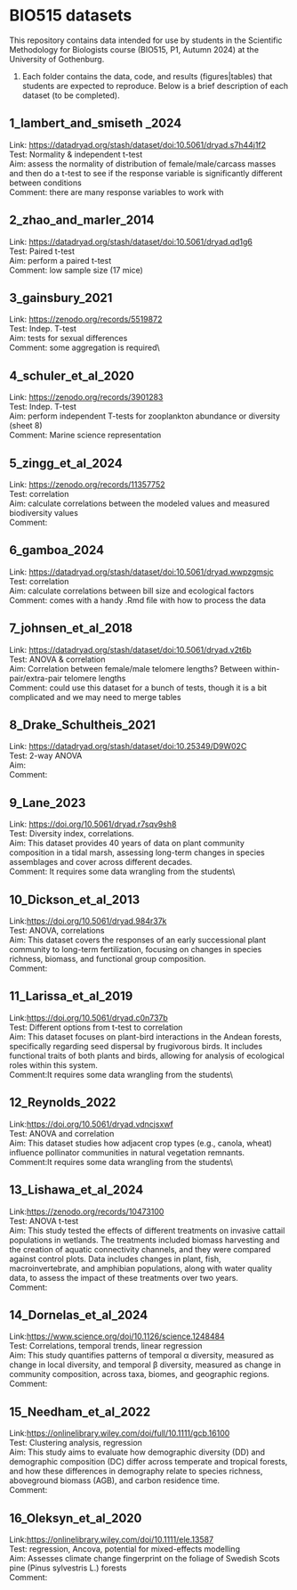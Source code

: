 # BIO515 datasets

This repository contains data intended for use by students in the Scientific Methodology for Biologists course (BIO515, P1, Autumn 2024) at the University of Gothenburg.

1.  Each folder contains the data, code, and results (figures\|tables) that students are expected to reproduce. Below is a brief description of each dataset (to be completed).

## 1_lambert_and_smiseth \_2024

Link: <https://datadryad.org/stash/dataset/doi:10.5061/dryad.s7h44j1f2>\
Test: Normality & independent t-test\
Aim: assess the normality of distribution of female/male/carcass masses and then do a t-test to see if the response variable is significantly different between conditions\
Comment: there are many response variables to work with

## 2_zhao_and_marler_2014

Link: <https://datadryad.org/stash/dataset/doi:10.5061/dryad.qd1g6>\
Test: Paired t-test\
Aim: perform a paired t-test\
Comment: low sample size (17 mice)

## 3_gainsbury_2021

Link: <https://zenodo.org/records/5519872>\
Test: Indep. T-test\
Aim: tests for sexual differences\
Comment: some aggregation is required\

## 4_schuler_et_al_2020

Link: <https://zenodo.org/records/3901283>\
Test: Indep. T-test\
Aim: perform independent T-tests for zooplankton abundance or diversity (sheet 8)\
Comment: Marine science representation

## 5_zingg_et_al_2024

Link: <https://zenodo.org/records/11357752>\
Test: correlation\
Aim: calculate correlations between the modeled values and measured biodiversity values\
Comment:

## 6_gamboa_2024

Link: <https://datadryad.org/stash/dataset/doi:10.5061/dryad.wwpzgmsjc>\
Test: correlation\
Aim: calculate correlations between bill size and ecological factors\
Comment: comes with a handy .Rmd file with how to process the data

## 7_johnsen_et_al_2018

Link: <https://datadryad.org/stash/dataset/doi:10.5061/dryad.v2t6b>\
Test: ANOVA & correlation\
Aim: Correlation between female/male telomere lengths? Between within-pair/extra-pair telomere lengths\
Comment: could use this dataset for a bunch of tests, though it is a bit complicated and we may need to merge tables

## 8_Drake_Schultheis_2021

Link: <https://datadryad.org/stash/dataset/doi:10.25349/D9W02C>\
Test: 2-way ANOVA\
Aim: \
Comment:

## 9_Lane_2023

Link: <https://doi.org/10.5061/dryad.r7sqv9sh8>\
Test: Diversity index, correlations.\
Aim: This dataset provides 40 years of data on plant community composition in a tidal marsh, assessing long-term changes in species assemblages and cover across different decades.\
Comment: It requires some data wrangling from the students\

## 10_Dickson_et_al_2013

Link:<https://doi.org/10.5061/dryad.984r37k>\
Test: ANOVA, correlations\
Aim: This dataset covers the responses of an early successional plant community to long-term fertilization, focusing on changes in species richness, biomass, and functional group composition.\
Comment:

## 11_Larissa_et_al_2019

Link:<https://doi.org/10.5061/dryad.c0n737b>\
Test: Different options from t-test to correlation\
Aim: This dataset focuses on plant-bird interactions in the Andean forests, specifically regarding seed dispersal by frugivorous birds. It includes functional traits of both plants and birds, allowing for analysis of ecological roles within this system.\
Comment:It requires some data wrangling from the students\

## 12_Reynolds_2022

Link:<https://doi.org/10.5061/dryad.vdncjsxwf>\
Test: ANOVA and correlation\
Aim: This dataset studies how adjacent crop types (e.g., canola, wheat) influence pollinator communities in natural vegetation remnants.\
Comment:It requires some data wrangling from the students\

## 13_Lishawa_et_al_2024

Link:<https://zenodo.org/records/10473100>\
Test: ANOVA t-test\
Aim: This study tested the effects of different treatments on invasive cattail populations in wetlands. The treatments included biomass harvesting and the creation of aquatic connectivity channels, and they were compared against control plots. Data includes changes in plant, fish, macroinvertebrate, and amphibian populations, along with water quality data, to assess the impact of these treatments over two years.\
Comment:

## 14_Dornelas_et_al_2024

Link:<https://www.science.org/doi/10.1126/science.1248484>\
Test: Correlations, temporal trends, linear regression\
Aim: This study quantifies patterns of temporal α diversity, measured as change in local diversity, and temporal β diversity, measured as change in community composition, across taxa, biomes, and geographic regions.\
Comment:

## 15_Needham_et_al_2022

Link:<https://onlinelibrary.wiley.com/doi/full/10.1111/gcb.16100>\
Test: Clustering analysis, regression\
Aim: This study aims to evaluate how demographic diversity (DD) and demographic composition (DC) differ across temperate and tropical forests, and how these differences in demography relate to species richness, aboveground biomass (AGB), and carbon residence time.\
Comment:

## 16_Oleksyn_et_al_2020
Link:<https://onlinelibrary.wiley.com/doi/10.1111/ele.13587>\
Test: regression, Ancova, potential for mixed-effects modelling\
Aim: Assesses climate change fingerprint on the foliage of Swedish Scots pine (Pinus sylvestris L.) forests \
Comment: 
